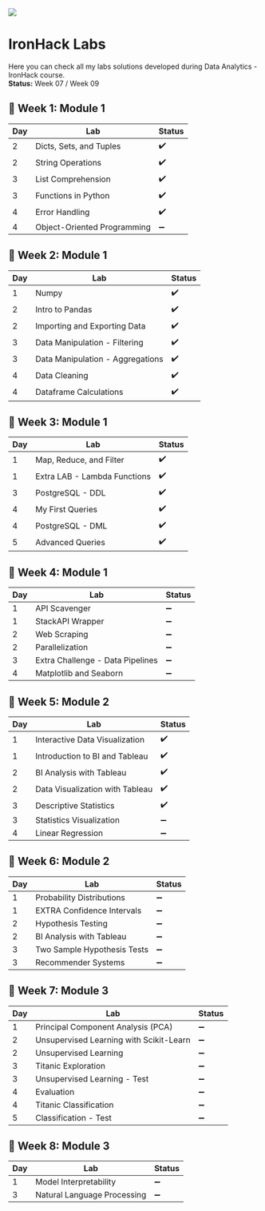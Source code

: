 <img src="https://camo.githubusercontent.com/52d2ff8778b60261533a7dba8dd989c6893a519b/68747470733a2f2f692e696d6775722e636f6d2f315167724e4e772e706e67">

# IronHack Labs
Here you can check all my labs solutions developed during Data Analytics - IronHack course.<br>
<b>Status:</b> Week 07 / Week 09
<br>

## 🚩 Week 1: Module 1

| Day  |  Lab                        |  Status  |
| ---- | ----------------------------|----------|
|  2   | Dicts, Sets, and Tuples     |    ✔️    |
|  2   | String Operations           |    ✔️    |
|  3   | List Comprehension          |    ✔️    |
|  3   | Functions in Python         |    ✔️    |
|  4   | Error Handling              |    ✔️    |
|  4   | Object-Oriented Programming |    ➖    |

<h2> 🚩 Week 2: Module 1</h2>

| Day  |  Lab                              |  Status  |
| ---- | ----------------------------      |----------|
|  1   | Numpy                             |    ✔️    |
|  2   | Intro to Pandas                   |    ✔️    |
|  2   | Importing and Exporting Data      |    ✔️    |
|  3   |  Data Manipulation - Filtering    |    ✔️    |
|  3   | Data Manipulation - Aggregations  |    ✔️    |
|  4   | Data Cleaning                     |    ✔️    |
|  4   | Dataframe Calculations            |    ✔️    |

<h2>🚩 Week 3: Module 1</h2>

| Day  |  Lab                              |  Status  |
| ---- | ----------------------------      |----------|
|  1   | Map, Reduce, and Filter           |    ✔️    |
|  1   | Extra LAB - Lambda Functions      |    ✔️    |
|  3   | PostgreSQL - DDL                  |    ✔️    |
|  4   | My First Queries                  |    ✔️    |
|  4   | PostgreSQL - DML                  |    ✔️    |
|  5   | Advanced Queries                  |    ✔️    |

<h2>🚩 Week 4: Module 1</h2>

| Day  |  Lab                              |  Status  |
| ---- | ----------------------------      |----------|
|  1   | API Scavenger                     |    ➖    |
|  1   | StackAPI Wrapper                  |    ➖    |
|  2   | Web Scraping                      |    ➖    |
|  2   | Parallelization                   |    ➖    |
|  3   | Extra Challenge - Data Pipelines  |    ➖    |
|  4   | Matplotlib and Seaborn            |    ➖    |

<h2>🚩 Week 5: Module 2</h2>

| Day  |  Lab                              |  Status  |
| ---- | ----------------------------      |----------|
|  1   | Interactive Data Visualization    |    ✔️    |
|  1   | Introduction to BI and Tableau    |    ✔️    |
|  2   | BI Analysis with Tableau          |    ✔️    |
|  2   | Data Visualization with Tableau   |    ✔️    |
|  3   | Descriptive Statistics            |    ✔️    |
|  3   | Statistics Visualization          |    ➖    |
|  4   | Linear Regression                 |    ➖    |

<h2> 🚩 Week 6: Module 2</h2>

| Day  |  Lab                              |  Status  |
| ---- | ----------------------------      |----------|
|  1   | Probability Distributions         |    ➖    |
|  1   | EXTRA Confidence Intervals        |    ➖    |
|  2   | Hypothesis Testing                |    ➖    |
|  2   | BI Analysis with Tableau          |    ➖    |
|  3   | Two Sample Hypothesis Tests       |    ➖    |
|  3   | Recommender Systems               |    ➖    |

<h2> 🚩 Week 7: Module 3 </h2>

| Day  |  Lab                                     |  Status  |
| ---- | ----------------------------             |----------|
|  1   | Principal Component Analysis (PCA)       |    ➖    |
|  2   | Unsupervised Learning with Scikit-Learn  |    ➖    |
|  2   | Unsupervised Learning                    |    ➖    |
|  3   | Titanic Exploration                      |    ➖    |
|  3   | Unsupervised Learning - Test             |    ➖    |
|  4   | Evaluation                               |    ➖    |
|  4   | Titanic Classification                   |    ➖    |
|  5   | Classification - Test                    |    ➖    | 

<h2> 🚩 Week 8: Module 3 </h2>

| Day  |  Lab                                     |  Status  |
| ---- | ----------------------------             |----------|
|  1   | Model Interpretability                   |    ➖    |
|  3   | Natural Language Processing              |    ➖    |
